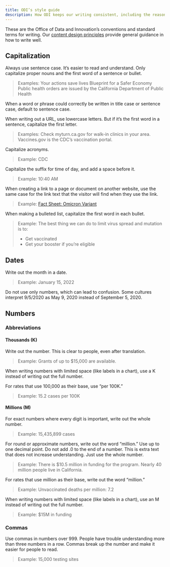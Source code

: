 ```yaml
---
title: ODI’s style guide
description: How ODI keeps our writing consistent, including the reasons for our choices
---
```


These are the Office of Data and Innovation’s conventions and standard terms for writing. Our [content design principles](/content-design/principles/) provide general guidance in how to write well.

## Capitalization

Always use sentence case. It’s easier to read and understand. Only capitalize proper nouns and the first word of a sentence or bullet.

> Examples: 
> Your actions save lives
> Blueprint for a Safer Economy
> Public health orders are issued by the California Department of Public Health

When a word or phrase could correctly be written in title case or sentence case, default to sentence case.

When writing out a URL, use lowercase letters. But if it’s the first word in a sentence, capitalize the first letter.

> Examples:
> Check myturn.ca.gov for walk-in clinics in your area.
> Vaccines.gov is the CDC’s vaccination portal.

Capitalize acronyms.

> Example:
> CDC

Capitalize the suffix for time of day, and add a space before it.

> Example:
> 10:40 AM

When creating a link to a page or document on another website, use the same case for the link text that the visitor will find when they use the link.

> Example:
> [Fact Sheet: Omicron Variant](https://www.cdph.ca.gov/Programs/CID/DCDC/Pages/COVID-19/Omicron-Variant-Fact-Sheet.aspx)

When making a bulleted list, capitalize the first word in each bullet.

> Example:
> The best thing we can do to limit virus spread and mutation is to:
> * Get vaccinated
> * Get your booster if you’re eligible

## Dates

Write out the month in a date. 

> Example: 
> January 15, 2022

Do not use only numbers, which can lead to confusion. Some cultures interpret 9/5/2020 as May 9, 2020 instead of September 5, 2020.

## Numbers

### Abbreviations

#### Thousands (K)

Write out the number. This is clear to people, even after translation.

> Example: 
> Grants of up to $15,000 are available.

When writing numbers with limited space (like labels in a chart), use a K instead of writing out the full number.

For rates that use 100,000 as their base, use “per 100K.”

> Example: 
> 15.2 cases per 100K

#### Millions (M)

For exact numbers where every digit is important, write out the whole number.

> Example: 
> 15,435,899 cases

For round or approximate numbers, write out the word “million.” Use up to one decimal point. Do not add .0 to the end of a number. This is extra text that does not increase understanding. Just use the whole number.

> Example: 
> There is $10.5 million in funding for the program.
> Nearly 40 million people live in California.

For rates that use million as their base, write out the word “million.”

> Example: 
> Unvaccinated deaths per million: 7.2

When writing numbers with limited space (like labels in a chart), use an M instead of writing out the full number.

> Example:
> $15M in funding

### Commas

Use commas in numbers over 999. People have trouble understanding more than three numbers in a row. Commas break up the number and make it easier for people to read.

> Example: 
> 15,000 testing sites
